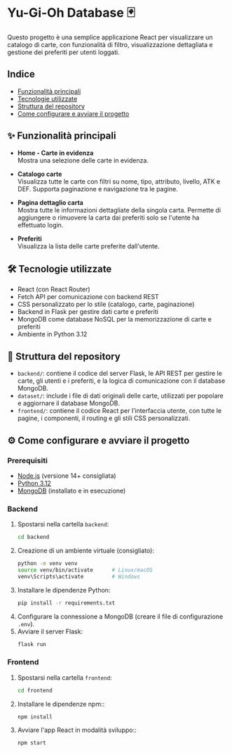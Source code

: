 # Yu-Gi-Oh Database 🃏 

Questo progetto è una semplice applicazione React per visualizzare un catalogo di carte, con funzionalità di filtro, visualizzazione dettagliata e gestione dei preferiti per utenti loggati.


## Indice

- [Funzionalità principali](#-funzionalità-principali)
- [Tecnologie utilizzate](#️-tecnologie-utilizzate)
- [Struttura del repository](#-struttura-del-repository)
- [Come configurare e avviare il progetto](#️-come-configurare-e-avviare-il-progetto)

## ✨ Funzionalità principali

- **Home - Carte in evidenza**  
  Mostra una selezione delle carte in evidenza.
  
- **Catalogo carte**  
  Visualizza tutte le carte con filtri su nome, tipo, attributo, livello, ATK e DEF. Supporta paginazione e navigazione tra le pagine.

- **Pagina dettaglio carta**  
  Mostra tutte le informazioni dettagliate della singola carta. Permette di aggiungere o rimuovere la carta dai preferiti solo se l'utente ha effettuato login.

- **Preferiti**  
  Visualizza la lista delle carte preferite dall'utente.

## 🛠️ Tecnologie utilizzate

- React (con React Router)
- Fetch API per comunicazione con backend REST
- CSS personalizzato per lo stile (catalogo, carte, paginazione)
- Backend in Flask per gestire dati carte e preferiti
- MongoDB come database NoSQL per la memorizzazione di carte e preferiti
- Ambiente in Python 3.12

## 📁 Struttura del repository

- `backend/`: contiene il codice del server Flask, le API REST per gestire le carte, gli utenti e i preferiti, e la logica di comunicazione con il database MongoDB.
- `dataset/`: include i file di dati originali delle carte, utilizzati per popolare e aggiornare il database MongoDB.
- `frontend/`: contiene il codice React per l’interfaccia utente, con tutte le pagine, i componenti, il routing e gli stili CSS personalizzati.

## ⚙️ Come configurare e avviare il progetto

### Prerequisiti

- [Node.js](https://nodejs.org/) (versione 14+ consigliata)
- [Python 3.12](https://www.python.org/downloads/)
- [MongoDB](https://www.mongodb.com/try/download/community) (installato e in esecuzione)

### Backend

1. Spostarsi nella cartella `backend`:
   ```bash
   cd backend
   ```
2. Creazione di un ambiente virtuale (consigliato):
   ```bash
   python -m venv venv
   source venv/bin/activate      # Linux/macOS
   venv\Scripts\activate         # Windows
   ```
3. Installare le dipendenze Python:
   ```bash
   pip install -r requirements.txt
   ```
4. Configurare la connessione a MongoDB (creare il file di configurazione `.env`).
5. Avviare il server Flask:
   ```bash
   flask run
   ```
### Frontend

1. Spostarsi nella cartella `frontend`:
   ```bash
   cd frontend
   ```
2. Installare le dipendenze npm::
   ```bash
   npm install
   ```
3. Avviare l'app React in modalità sviluppo::
   ```bash
   npm start
   ```


